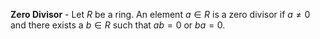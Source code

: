 **Zero Divisor** - Let $R$ be a ring. An element $a \in R$ is a zero divisor if $a \neq 0$ and there exists a $b \in R$ such that $ab = 0$ or $ba = 0.$